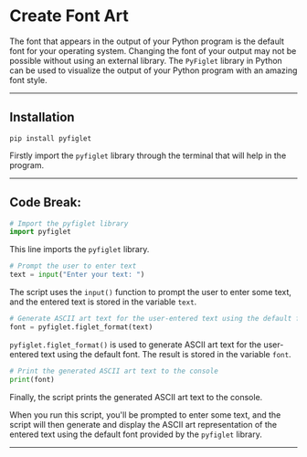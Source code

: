 # Create Font Art

The font that appears in the output of your Python program is the default font for your operating system. Changing the font of your output may not be possible without using an external library.
The `PyFiglet` library in Python can be used to visualize the output of your Python program with an amazing font style.

-----

## Installation

```
pip install pyfiglet
```
Firstly import the `pyfiglet` library through the terminal that will help in the program.

-----

## Code Break:

```python
# Import the pyfiglet library
import pyfiglet
```

This line imports the `pyfiglet` library.

```python
# Prompt the user to enter text
text = input("Enter your text: ")
```

The script uses the `input()` function to prompt the user to enter some text, and the entered text is stored in the variable `text`.

```python
# Generate ASCII art text for the user-entered text using the default font
font = pyfiglet.figlet_format(text)
```

`pyfiglet.figlet_format()` is used to generate ASCII art text for the user-entered text using the default font. The result is stored in the variable `font`.

```python
# Print the generated ASCII art text to the console
print(font)
```

Finally, the script prints the generated ASCII art text to the console.

When you run this script, you'll be prompted to enter some text, and the script will then generate and display the ASCII art representation of the entered text using the default font provided by the `pyfiglet` library.

-----